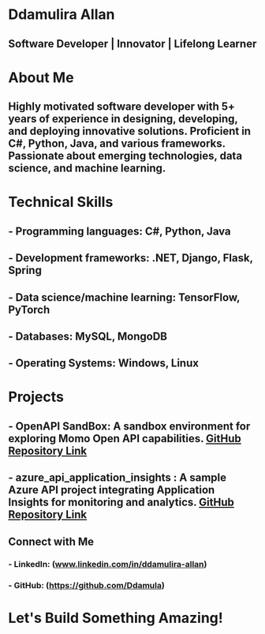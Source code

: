 # Ddamulira Allan

## Software Developer | Innovator | Lifelong Learner

# About Me

## Highly motivated software developer with 5+ years of experience in designing, developing, and deploying innovative solutions. Proficient in C#, Python, Java, and various frameworks. Passionate about emerging technologies, data science, and machine learning.

# Technical Skills

## - Programming languages: C#, Python, Java
## - Development frameworks: .NET, Django, Flask, Spring
## - Data science/machine learning: TensorFlow, PyTorch
## - Databases: MySQL, MongoDB
## - Operating Systems: Windows, Linux


# Projects

## - OpenAPI SandBox: A sandbox environment for exploring Momo Open API capabilities. [GitHub Repository Link](https://github.com/Ddamula/MoMoOpenAPI_SandBox)
## - azure_api_application_insights : A sample Azure API project integrating Application Insights for monitoring and analytics. [GitHub Repository Link](https://github.com/Ddamula/azure_api_application_insights)

## Connect with Me

### - LinkedIn: (www.linkedin.com/in/ddamulira-allan)
### - GitHub:   (https://github.com/Ddamula)

# Let's Build Something Amazing!
